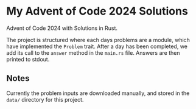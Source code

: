 # My Advent of Code 2024 Solutions

Advent of Code 2024 with Solutions in Rust.

The project is structured where each days problems are a module, which have implemented the `Problem` trait. After a day has been completed, we add its call to the `answer` method in the `main.rs` file. Answers are then printed to stdout.

## Notes

Currently the problem inputs are downloaded manually, and stored in the `data/` directory for this project.
